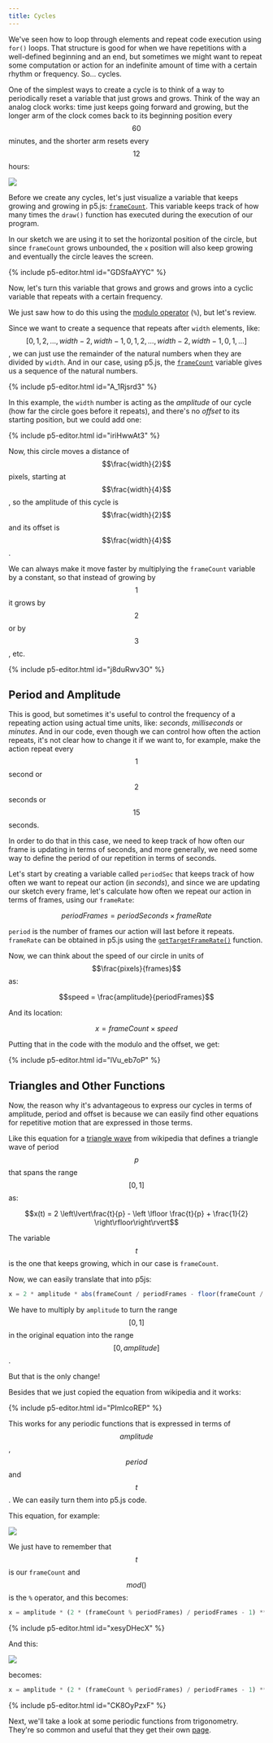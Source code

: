 ```yaml
---
title: Cycles
---
```

We've seen how to loop through elements and repeat code execution using `for()` loops. That structure is good for when we have repetitions with a well-defined beginning and an end, but sometimes we might want to repeat some computation or action for an indefinite amount of time with a certain rhythm or frequency. So... cycles.

One of the simplest ways to create a cycle is to think of a way to periodically reset a variable that just grows and grows. Think of the way an analog clock works: time just keeps going forward and growing, but the longer arm of the clock comes back to its beginning position every $$60$$ minutes, and the shorter arm resets every $$12$$ hours:

<div class="scaled-images left w33">
  <img src="{{ 'assets/images/week04/clock.jpg' |relative_url }}">
</div>

Before we create any cycles, let's just visualize a variable that keeps growing and growing in p5.js: [`frameCount`](https://p5js.org/reference/#/p5/frameCount). This variable keeps track of how many times the `draw()` function has executed during the execution of our program.

In our sketch we are using it to set the horizontal position of the circle, but since `frameCount` grows unbounded, the `x` position will also keep growing and eventually the circle leaves the screen.

{% include p5-editor.html id="GDSfaAYYC" %}

Now, let's turn this variable that grows and grows and grows into a cyclic variable that repeats with a certain frequency.

We just saw how to do this using the [modulo operator](../../week03/maths/) (`%`), but let's review.

Since we want to create a sequence that repeats after `width` elements, like: $$[0,1,2,...,width - 2,width - 1, 0,1,2,...,width - 2,width-1, 0,1,...]$$, we can just use the remainder of the natural numbers when they are divided by `width`. And in our case, using p5.js, the [`frameCount`](https://p5js.org/reference/#/p5/frameCount) variable gives us a sequence of the natural numbers.

{% include p5-editor.html id="A_1Rjsrd3" %}

In this example, the `width` number is acting as the *amplitude* of our cycle (how far the circle goes before it repeats), and there's no *offset* to its starting position, but we could add one:

{% include p5-editor.html id="iriHwwAt3" %}

Now, this circle moves a distance of $$\frac{width}{2}$$ pixels, starting at $$\frac{width}{4}$$, so the amplitude of this cycle is $$\frac{width}{2}$$ and its offset is $$\frac{width}{4}$$.

We can always make it move faster by multiplying the `frameCount` variable by a constant, so that instead of growing by $$1$$ it grows by $$2$$ or by $$3$$, etc.

{% include p5-editor.html id="j8duRwv3O" %}

## Period and Amplitude

This is good, but sometimes it's useful to control the frequency of a repeating action using actual time units, like: *seconds*, *milliseconds* or *minutes*. And in our code, even though we can control how often the action repeats, it's not clear how to change it if we want to, for example, make the action repeat every $$1$$ second or $$2$$ seconds or $$15$$ seconds.

In order to do that in this case, we need to keep track of how often our frame is updating in terms of seconds, and more generally, we need some way to define the period of our repetition in terms of seconds.

Let's start by creating a variable called `periodSec` that keeps track of how often we want to repeat our action (in *seconds*), and since we are updating our sketch every frame, let's calculate how often we repeat our action in terms of frames, using our `frameRate`:

$$periodFrames = periodSeconds \times frameRate$$

`period` is the number of frames our action will last before it repeats. `frameRate` can be obtained in p5.js using the [`getTargetFrameRate()`](https://p5js.org/reference/#/p5/getTargetFrameRate) function.

Now, we can think about the speed of our circle in units of $$\frac{pixels}{frames}$$ as:

$$speed = \frac{amplitude}{periodFrames}$$

And its location:

$$ x = frameCount \times speed$$

Putting that in the code with the modulo and the offset, we get:

{% include p5-editor.html id="lVu_eb7oP" %}

## Triangles and Other Functions

Now, the reason why it's advantageous to express our cycles in terms of amplitude, period and offset is because we can easily find other equations for repetitive motion that are expressed in those terms.

Like this equation for a [triangle wave](https://en.wikipedia.org/wiki/Triangle_wave#Definition) from wikipedia that defines a triangle wave of period $$p$$ that spans the range $$[0, 1]$$ as:

$$x(t) = 2 \left\lvert\frac{t}{p} - \left \lfloor \frac{t}{p} + \frac{1}{2} \right\rfloor\right\rvert$$

The variable $$t$$ is the one that keeps growing, which in our case is `frameCount`.

Now, we can easily translate that into p5js:
```js
x = 2 * amplitude * abs(frameCount / periodFrames - floor(frameCount / periodFrames + 0.5));
```

We have to multiply by `amplitude` to turn the range $$[0, 1]$$ in the original equation into the range $$[0, amplitude]$$.

But that is the only change!

Besides that we just copied the equation from wikipedia and it works:

{% include p5-editor.html id="PImIcoREP" %}

This works for any periodic functions that is expressed in terms of $$amplitude$$, $$period$$ and $$t$$. We can easily turn them into p5.js code.

This equation, for example:

<div class="scaled-images">
  <img src="{{ 'assets/images/week04/cycles-00.jpg' |relative_url }}">
</div>

We just have to remember that $$t$$ is our `frameCount` and $$mod()$$ is the `%` operator, and this becomes:
```js
x = amplitude * (2 * (frameCount % periodFrames) / periodFrames - 1) ** 2;
```

{% include p5-editor.html id="xesyDHecX" %}

And this:
<div class="scaled-images">
  <img src="{{ 'assets/images/week04/cycles-01.jpg' |relative_url }}">
</div>

becomes:
```js
x = amplitude * (2 * (frameCount % periodFrames) / periodFrames - 1) ** 4;
```

{% include p5-editor.html id="CK8OyPzxF" %}

Next, we'll take a look at some periodic functions from trigonometry. They're so common and useful that they get their own [page](../sincos/).
